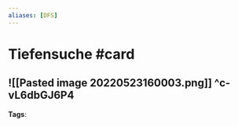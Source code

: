 ```yaml
---
aliases: [DFS]
---
```


# Tiefensuche #card

![[Pasted image 20220523160003.png]]
^c-vL6dbGJ6P4
---
**Tags**: 